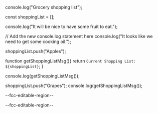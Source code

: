 console.log("Grocery shopping list");

const shoppingList = [];

console.log("It will be nice to have some fruit to eat.");

// Add the new console.log statement here
console.log("It looks like we need to get some cooking oil.");

shoppingList.push("Apples");

function getShoppingListMsg(){
  return `Current Shopping List: ${shoppingList}`;
}

console.log(getShoppingListMsg());

shoppingList.push("Grapes");
console.log(getShoppingListMsg());

--fcc-editable-region--

--fcc-editable-region--
